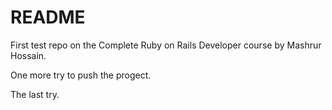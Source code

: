 # README

First test repo on the Complete Ruby on Rails Developer course by Mashrur Hossain.

One more try to push the progect.

The last try.